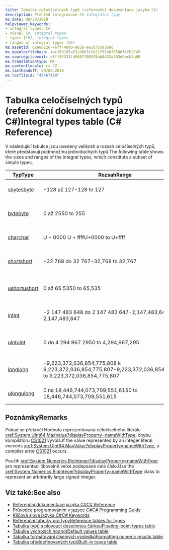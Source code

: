 ```yaml
---
title: Tabulka celočíselných typů (referenční dokumentace jazyka C#)
description: Přehled integrované C# integrální typy
ms.date: 08/20/2018
helpviewer_keywords:
- integral types, C#
- Visual C#, integral types
- types [C#], integral types
- ranges of integral types [C#]
ms.assetid: 62e86126-46ff-40b0-9028-e61d7558268c
ms.openlocfilehash: 4ac16d185a52cdb03fcb22f57ebf7506f2fb2745
ms.sourcegitcommit: efff8f331fd9467f093f8ab8d23a203d6ecb5b60
ms.translationtype: MT
ms.contentlocale: cs-CZ
ms.lasthandoff: 09/02/2018
ms.locfileid: "43467189"
---
```

# <a name="integral-types-table-c-reference"></a><span data-ttu-id="9e08f-103">Tabulka celočíselných typů (referenční dokumentace jazyka C#)</span><span class="sxs-lookup"><span data-stu-id="9e08f-103">Integral types table (C# Reference)</span></span>

<span data-ttu-id="9e08f-104">V následující tabulce jsou uvedeny velikosti a rozsah celočíselných typů, které představují podmnožinu jednoduchých typů.</span><span class="sxs-lookup"><span data-stu-id="9e08f-104">The following table shows the sizes and ranges of the integral types, which constitute a subset of simple types.</span></span>  
  
|<span data-ttu-id="9e08f-105">Typ</span><span class="sxs-lookup"><span data-stu-id="9e08f-105">Type</span></span>|<span data-ttu-id="9e08f-106">Rozsah</span><span class="sxs-lookup"><span data-stu-id="9e08f-106">Range</span></span>|<span data-ttu-id="9e08f-107">Velikost</span><span class="sxs-lookup"><span data-stu-id="9e08f-107">Size</span></span>|  
|----------|-----------|----------|  
|[<span data-ttu-id="9e08f-108">sbyte</span><span class="sxs-lookup"><span data-stu-id="9e08f-108">sbyte</span></span>](sbyte.md)|<span data-ttu-id="9e08f-109">-128 až 127</span><span class="sxs-lookup"><span data-stu-id="9e08f-109">-128 to 127</span></span>|<span data-ttu-id="9e08f-110">8bitové celé číslo se znaménkem</span><span class="sxs-lookup"><span data-stu-id="9e08f-110">Signed 8-bit integer</span></span>|  
|[<span data-ttu-id="9e08f-111">byte</span><span class="sxs-lookup"><span data-stu-id="9e08f-111">byte</span></span>](byte.md)|<span data-ttu-id="9e08f-112">0 až 255</span><span class="sxs-lookup"><span data-stu-id="9e08f-112">0 to 255</span></span>|<span data-ttu-id="9e08f-113">Celé číslo bez znaménka 8 bitů</span><span class="sxs-lookup"><span data-stu-id="9e08f-113">Unsigned 8-bit integer</span></span>|  
|[<span data-ttu-id="9e08f-114">char</span><span class="sxs-lookup"><span data-stu-id="9e08f-114">char</span></span>](char.md)|<span data-ttu-id="9e08f-115">U + 0000 U + ffff</span><span class="sxs-lookup"><span data-stu-id="9e08f-115">U+0000 to U+ffff</span></span>|<span data-ttu-id="9e08f-116">16bitový znak Unicode</span><span class="sxs-lookup"><span data-stu-id="9e08f-116">Unicode 16-bit character</span></span>|  
|[<span data-ttu-id="9e08f-117">short</span><span class="sxs-lookup"><span data-stu-id="9e08f-117">short</span></span>](short.md)|<span data-ttu-id="9e08f-118">-32 768 do 32 767</span><span class="sxs-lookup"><span data-stu-id="9e08f-118">-32,768 to 32,767</span></span>|<span data-ttu-id="9e08f-119">16bitové celé číslo se znaménkem</span><span class="sxs-lookup"><span data-stu-id="9e08f-119">Signed 16-bit integer</span></span>|  
|[<span data-ttu-id="9e08f-120">ushort</span><span class="sxs-lookup"><span data-stu-id="9e08f-120">ushort</span></span>](ushort.md)|<span data-ttu-id="9e08f-121">0 až 65 535</span><span class="sxs-lookup"><span data-stu-id="9e08f-121">0 to 65,535</span></span>|<span data-ttu-id="9e08f-122">Celé číslo bez znaménka 16 bitů</span><span class="sxs-lookup"><span data-stu-id="9e08f-122">Unsigned 16-bit integer</span></span>|  
|[<span data-ttu-id="9e08f-123">int</span><span class="sxs-lookup"><span data-stu-id="9e08f-123">int</span></span>](int.md)|<span data-ttu-id="9e08f-124">-2 147 483 648 do 2 147 483 647</span><span class="sxs-lookup"><span data-stu-id="9e08f-124">-2,147,483,648 to 2,147,483,647</span></span>|<span data-ttu-id="9e08f-125">32bitové celé číslo se znaménkem</span><span class="sxs-lookup"><span data-stu-id="9e08f-125">Signed 32-bit integer</span></span>|  
|[<span data-ttu-id="9e08f-126">uint</span><span class="sxs-lookup"><span data-stu-id="9e08f-126">uint</span></span>](uint.md)|<span data-ttu-id="9e08f-127">0 do 4 294 967 295</span><span class="sxs-lookup"><span data-stu-id="9e08f-127">0 to 4,294,967,295</span></span>|<span data-ttu-id="9e08f-128">Nepodepsané 32bitové celé číslo</span><span class="sxs-lookup"><span data-stu-id="9e08f-128">Unsigned 32-bit integer</span></span>|  
|[<span data-ttu-id="9e08f-129">long</span><span class="sxs-lookup"><span data-stu-id="9e08f-129">long</span></span>](long.md)|<span data-ttu-id="9e08f-130">-9,223,372,036,854,775,808 k 9,223,372,036,854,775,807</span><span class="sxs-lookup"><span data-stu-id="9e08f-130">-9,223,372,036,854,775,808 to 9,223,372,036,854,775,807</span></span>|<span data-ttu-id="9e08f-131">64bitové celé číslo se znaménkem</span><span class="sxs-lookup"><span data-stu-id="9e08f-131">Signed 64-bit integer</span></span>|  
|[<span data-ttu-id="9e08f-132">ulong</span><span class="sxs-lookup"><span data-stu-id="9e08f-132">ulong</span></span>](ulong.md)|<span data-ttu-id="9e08f-133">0 na 18,446,744,073,709,551,615</span><span class="sxs-lookup"><span data-stu-id="9e08f-133">0 to 18,446,744,073,709,551,615</span></span>|<span data-ttu-id="9e08f-134">64-bit znaménka.</span><span class="sxs-lookup"><span data-stu-id="9e08f-134">Unsigned 64-bit integer</span></span>|  

## <a name="remarks"></a><span data-ttu-id="9e08f-135">Poznámky</span><span class="sxs-lookup"><span data-stu-id="9e08f-135">Remarks</span></span>
  
<span data-ttu-id="9e08f-136">Pokud se překročí Hodnota reprezentovaná celočíselného literálu <xref:System.UInt64.MaxValue?displayProperty=nameWithType>, chybu kompilátoru [CS1021](../../misc/cs1021.md) vyvolá.</span><span class="sxs-lookup"><span data-stu-id="9e08f-136">If the value represented by an integer literal exceeds <xref:System.UInt64.MaxValue?displayProperty=nameWithType>, a compiler error [CS1021](../../misc/cs1021.md) occurs.</span></span>

<span data-ttu-id="9e08f-137">Použití <xref:System.Numerics.BigInteger?displayProperty=nameWithType> pro reprezentaci libovolně velké podepsané celé číslo.</span><span class="sxs-lookup"><span data-stu-id="9e08f-137">Use the <xref:System.Numerics.BigInteger?displayProperty=nameWithType> class to represent an arbitrarily large signed integer.</span></span>
  
## <a name="see-also"></a><span data-ttu-id="9e08f-138">Viz také:</span><span class="sxs-lookup"><span data-stu-id="9e08f-138">See also</span></span>

- [<span data-ttu-id="9e08f-139">Referenční dokumentace jazyka C#</span><span class="sxs-lookup"><span data-stu-id="9e08f-139">C# Reference</span></span>](../index.md)
- [<span data-ttu-id="9e08f-140">Průvodce programováním v jazyce C#</span><span class="sxs-lookup"><span data-stu-id="9e08f-140">C# Programming Guide</span></span>](../../programming-guide/index.md)
- [<span data-ttu-id="9e08f-141">Klíčová slova jazyka C#</span><span class="sxs-lookup"><span data-stu-id="9e08f-141">C# Keywords</span></span>](index.md)
- [<span data-ttu-id="9e08f-142">Referenční tabulky pro typy</span><span class="sxs-lookup"><span data-stu-id="9e08f-142">Reference tables for types</span></span>](reference-tables-for-types.md)
- [<span data-ttu-id="9e08f-143">Tabulka typů s plovoucí desetinnou čárkou</span><span class="sxs-lookup"><span data-stu-id="9e08f-143">Floating-point types table</span></span>](floating-point-types-table.md)
- [<span data-ttu-id="9e08f-144">Tabulka výchozích hodnot</span><span class="sxs-lookup"><span data-stu-id="9e08f-144">Default values table</span></span>](default-values-table.md)
- [<span data-ttu-id="9e08f-145">Tabulka formátování číselných výsledků</span><span class="sxs-lookup"><span data-stu-id="9e08f-145">Formatting numeric results table</span></span>](formatting-numeric-results-table.md)
- [<span data-ttu-id="9e08f-146">Tabulka předdefinovaných typů</span><span class="sxs-lookup"><span data-stu-id="9e08f-146">Built-in types table</span></span>](built-in-types-table.md)
